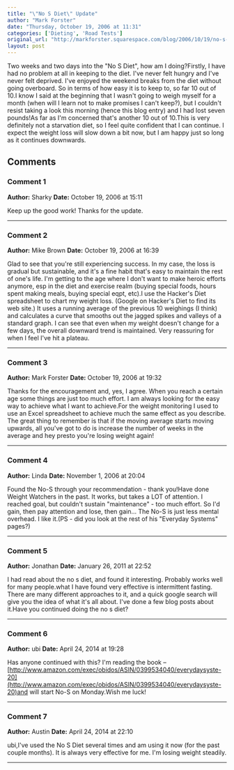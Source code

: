 ```yaml
---
title: "\"No S Diet\" Update"
author: "Mark Forster"
date: "Thursday, October 19, 2006 at 11:31"
categories: ['Dieting', 'Road Tests']
original_url: "http://markforster.squarespace.com/blog/2006/10/19/no-s-diet-update.html"
layout: post
---
```


Two weeks and two days into the "No S Diet", how am I doing?Firstly, I have had no problem at all in keeping to the diet. I've never felt hungry and I've never felt deprived. I've enjoyed the weekend breaks from the diet without going overboard. So in terms of how easy it is to keep to, so far 10 out of 10.I know I said at the beginning that I wasn't going to weigh myself for a month (when will I learn not to make promises I can't keep?), but I couldn't resist taking a look this morning (hence this blog entry) and I had lost seven pounds!As far as I'm concerned that's another 10 out of 10.This is very definitely not a starvation diet, so I feel quite confident that I can continue. I expect the weight loss will slow down a bit now, but I am happy just so long as it continues downwards.

## Comments

### Comment 1
**Author:** Sharky
**Date:** October 19, 2006 at 15:11

Keep up the good work! Thanks for the update.

---

### Comment 2
**Author:** Mike Brown
**Date:** October 19, 2006 at 16:39

Glad to see that you're still experiencing success. In my case, the loss is gradual but sustainable, and it's a fine habit that's easy to maintain the rest of one's life. I'm getting to the age where I don't want to make heroic efforts anymore, esp in the diet and exercise realm (buying special foods, hours spent making meals, buying special eqpt, etc).I use the Hacker's Diet spreadsheet to chart my weight loss. (Google on Hacker's Diet to find its web site.) It uses a running average of the previous 10 weighings (I think) and calculates a curve that smooths out the jagged spikes and valleys of a standard graph. I can see that even when my weight doesn't change for a few days, the overall downward trend is maintained. Very reassuring for when I feel I've hit a plateau.

---

### Comment 3
**Author:** Mark Forster
**Date:** October 19, 2006 at 19:32

Thanks for the encouragement and, yes, I agree. When you reach a certain age some things are just too much effort. I am always looking for the easy way to achieve what I want to achieve.For the weight monitoring I used to use an Excel spreadsheet to achieve much the same effect as you describe. The great thing to remember is that if the moving average starts moving upwards, all you've got to do is increase the number of weeks in the average and hey presto you're losing weight again!

---

### Comment 4
**Author:** Linda
**Date:** November 1, 2006 at 20:04

Found the No-S through your recommendation - thank you!Have done Weight Watchers in the past. It works, but takes a LOT of attention. I reached goal, but couldn't sustain "maintenance" - too much effort. So I'd gain, then pay attention and lose, then gain... The No-S is just less mental overhead. I like it.(PS - did you look at the rest of his "Everyday Systems" pages?)

---

### Comment 5
**Author:** Jonathan
**Date:** January 26, 2011 at 22:52

I had read about the no s diet, and found it interesting. Probably works well for many people.what I have found very effective is intermittent fasting. There are many different approaches to it, and a quick google search will give you the idea of what it's all about. I've done a few blog posts about it.Have you continued doing the no s diet?

---

### Comment 6
**Author:** ubi
**Date:** April 24, 2014 at 19:28

Has anyone continued with this? I'm reading the book –[http://www.amazon.com/exec/obidos/ASIN/0399534040/everydaysyste-20](http://www.amazon.com/exec/obidos/ASIN/0399534040/everydaysyste-20)and will start No-S on Monday.Wish me luck!

---

### Comment 7
**Author:** Austin
**Date:** April 24, 2014 at 22:10

ubi,I've used the No S Diet several times and am using it now (for the past couple months). It is always very effective for me. I'm losing weight steadily.

---
